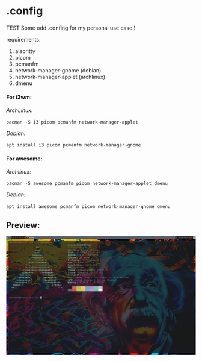 # .config
TEST
Some odd .confing for my personal use case !

requirements:

1. alacritty
2. picom
3. pcmanfm
4. network-manager-gnome (debian)
5. network-manager-applet (archlinux)
6. dmenu

#### For i3wm:

*ArchLinux:*
```
pacman -S i3 picom pcmanfm network-manager-applet
```
*Debian:*
```
apt install i3 picom pcmanfm network-manager-gnome
```

#### For awesome:
*Archlinux:*
```
pacman -S awesome pcmanfm picom network-manager-applet dmenu
```
*Debian:*
```
apt install awesome pcmanfm picom network-manager-gnome dmenu
```


## Preview:

![preview](https://raw.githubusercontent.com/hedho/.config/main/screenshot/screenshot.png)
